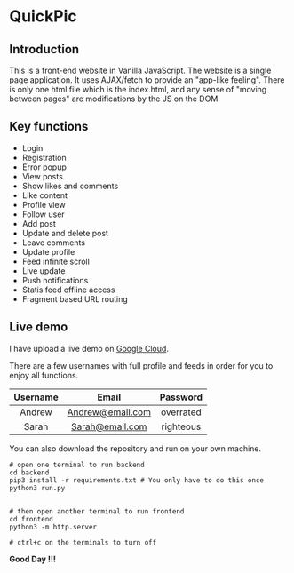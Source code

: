 # QuickPic

## Introduction

This is a front-end website in Vanilla JavaScript. The website is a single page application. It uses AJAX/fetch to provide an "app-like feeling". There is only one html file which is the index.html, and any sense of "moving between pages" are modifications by the JS on the DOM. 

## Key functions

* Login
* Registration
* Error popup
* View posts
* Show likes and comments
* Like content
* Profile view
* Follow user
* Add post
* Update and delete post
* Leave comments
* Update profile
* Feed infinite scroll
* Live update
* Push notifications
* Statis feed offline access
* Fragment based URL routing

## Live demo

I have upload a live demo on [Google Cloud](http://35.244.125.146:8005/).

There are a few usernames with full profile and feeds in order for you to enjoy all functions.

| Username | Email | Password |
| :-------:| :-------:| :----:|
| Andrew | Andrew@email.com | overrated|
|Sarah | Sarah@email.com | righteous |

You can also download the repository and run on your own machine.

```
# open one terminal to run backend
cd backend
pip3 install -r requirements.txt # You only have to do this once
python3 run.py


# then open another terminal to run frontend
cd frontend
python3 -m http.server

# ctrl+c on the terminals to turn off
```

**Good Day !!!**
